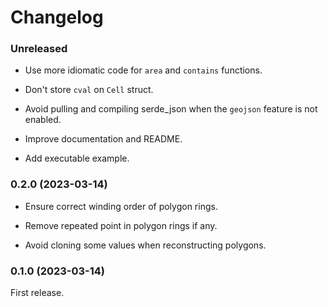 # Changelog

### Unreleased

- Use more idiomatic code for `area` and `contains` functions.

- Don't store `cval` on `Cell` struct.

- Avoid pulling and compiling serde_json when the `geojson` feature is not enabled.

- Improve documentation and README.

- Add executable example.


### 0.2.0 (2023-03-14)

- Ensure correct winding order of polygon rings.

- Remove repeated point in polygon rings if any.

- Avoid cloning some values when reconstructing polygons.


### 0.1.0 (2023-03-14)

First release.